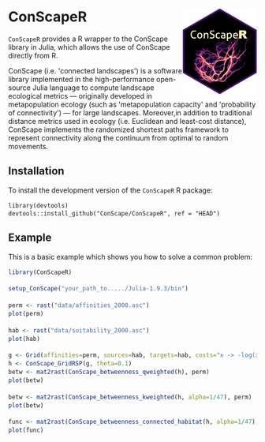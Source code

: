
# ConScapeR <img src="man/figures/ConScapeR_hex_logo.png" align="right" alt="" width="150" />

<!-- badges: start -->
<!-- badges: end -->

`ConScapeR` provides a R wrapper to the ConScape library in Julia, which allows the use of ConScape directly from R.

ConScape (i.e. 'connected landscapes') is a software library implemented in the high-performance open-source Julia language to compute landscape ecological metrics — originally developed in metapopulation ecology (such as 'metapopulation capacity' and 'probability of connectivity') — for large landscapes. Moreover,in addition to traditional distance metrics used in ecology (i.e. Euclidean and least-cost distance), ConScape implements the randomized shortest paths framework to represent connectivity along the continuum from optimal to random movements.


## Installation

To install the development version of the `ConScapeR` R package:

```
library(devtools)
devtools::install_github("ConScape/ConScapeR", ref = "HEAD")
```

## Example

This is a basic example which shows you how to solve a common problem:

``` r
library(ConScapeR)

setup_ConScape("your_path_to...../Julia-1.9.3/bin")

perm <- rast("data/affinities_2000.asc")
plot(perm)

hab <- rast("data/suitability_2000.asc")
plot(hab)

g <- Grid(affinities=perm, sources=hab, targets=hab, costs="x -> -log(x)")
h <- ConScape_GridRSP(g, theta=0.1)
betw <- mat2rast(ConScape_betweenness_qweighted(h), perm)
plot(betw)

betw <- mat2rast(ConScape_betweenness_kweighted(h, alpha=1/47), perm)
plot(betw)

func <- mat2rast(ConScape_betweenness_connected_habitat(h, alpha=1/47), perm)
plot(func)
```

